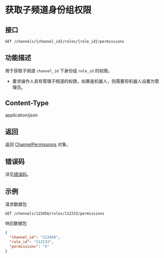 # 获取子频道身份组权限

## 接口

`GET /channels/{channel_id}/roles/{role_id}/permissions`

## 功能描述

用于获取子频道 `channel_id` 下身份组 `role_id` 的权限。

- 要求操作人具有管理子频道的权限，如果是机器人，则需要将机器人设置为管理员。

## Content-Type

application/json

## 返回

返回 [ChannelPermissions](model.md#channelpermissions) 对象。

## 错误码

详见[错误码](../../../../openapi/error/error.md)。

## 示例

请求数据包

```shell
GET /channels/123456/roles/112233/permissions
```

响应数据包

```json
{
  "channel_id": "123456",
  "role_id": "112233",
  "permissions": "5"
}
```
